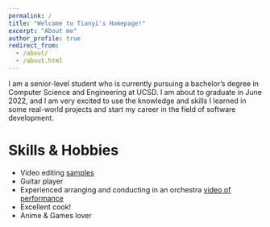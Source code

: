 ```yaml
---
permalink: /
title: "Welcome to Tianyi's Homepage!"
excerpt: "About me"
author_profile: true
redirect_from: 
  - /about/
  - /about.html
---
```


I am a senior-level student who is currently pursuing a bachelor’s degree in Computer Science and Engineering at UCSD. I am about to graduate in June 2022, and I am very excited to use the knowledge and skills I learned in some real-world projects and start my career in the field of software development.

Skills & Hobbies
======
 - Video editing [samples](https://space.bilibili.com/9980704/video)
 - Guitar player
 - Experienced arranging and conducting in an orchestra [video of performance](https://youtu.be/OPd-zzu139o)
 - Excellent cook!
 - Anime & Games lover

 


